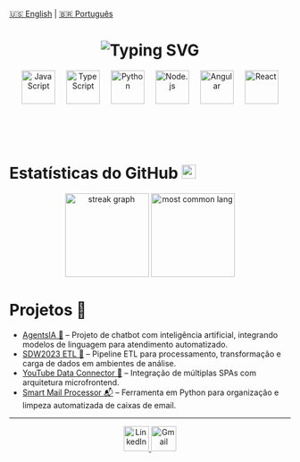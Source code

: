 [🇺🇸 English](./README_EN.md) | [🇧🇷 Português](./README.md)



<h1 align="center">
    <img src="https://readme-typing-svg.herokuapp.com?center=true&vCenter=true&font=Calibri&color=1E90FF&lines=SEJA%20BEM-VINDO%20AO%20MEU%20REPOSIT%C3%93RIO" alt="Typing SVG" style="max-width: 100%;">
</h1>
<div align="center">
</div>
<div align="center">
<img src="https://skillicons.dev/icons?i=js" height="60" alt="JavaScript" />
<img width="12" />
<img src="https://skillicons.dev/icons?i=ts" height="60" alt="TypeScript" />
<img width="12" />
<img src="https://skillicons.dev/icons?i=py" height="60" alt="Python" />
<img width="12" />
<img src="https://skillicons.dev/icons?i=nodejs" height="60" alt="Node.js" />
<img width="12" />
<img src="https://skillicons.dev/icons?i=angular" height="60" alt="Angular" />
<img width="12" />
<img src="https://skillicons.dev/icons?i=react" height="60" alt="React" />
</div>

<br><br><br>

# Estatísticas do GitHub <img src="https://raw.githubusercontent.com/Tarikul-Islam-Anik/Telegram-Animated-Emojis/main/Objects/Bar%20Chart.webp" alt="Bar Chart" width="25" height="25" style="max-width: 100%; height: auto; max-height: 25px;"> 

<div align="center">
    
<img src="https://github-readme-streak-stats-eight.vercel.app/?user=marcelonovello&theme=dark&hide_border=true" height="150" alt="streak graph" />
<img src="https://github-readme-stats.vercel.app/api/top-langs/?username=marcelonovello&layout=compact&exclude_repo=repo1,repo2&theme=dark" height="150" alt="most common lang" />
</div>



# Projetos 📂
- [AgentsIA 🤖](https://github.com/marcelonovello/AgentsIA) – Projeto de chatbot com inteligência artificial, integrando modelos de linguagem para atendimento automatizado.  
- [SDW2023 ETL 🔄](https://github.com/marcelonovello/sdw2023-etl) – Pipeline ETL para processamento, transformação e carga de dados em ambientes de análise.
- [YouTube Data Connector 🧩](https://github.com/marcelonovello/YouTube-Data-Connector) – Integração de múltiplas SPAs com arquitetura microfrontend.  
- [Smart Mail Processor 📬](https://github.com/marcelonovello/Smart-Mail-Processor) – Ferramenta em Python para organização e limpeza automatizada de caixas de email.


---

<div align="center">
    
<a href="https://linkedin.com/in/marcelo-novello" target="_blank">
  <img src="https://skillicons.dev/icons?i=linkedin" height="45" alt="LinkedIn" />
</a>
<a href="mailto:mardevfstack@gmail.com" target="_blank">
  <img src="https://skillicons.dev/icons?i=gmail" height="45" alt="Gmail" />
</a>
</div>
<br>


